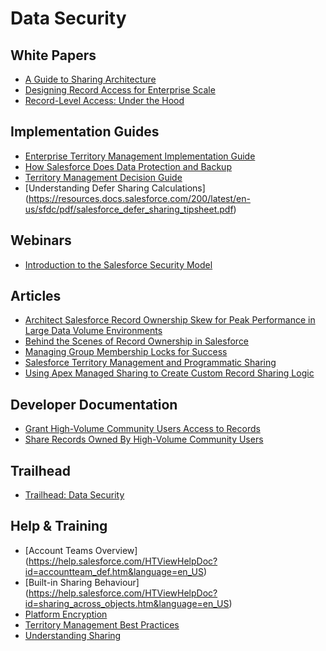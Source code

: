 # Data Security

## White Papers

* [A Guide to Sharing Architecture](http://resources.docs.salesforce.com/200/6/en-us/sfdc/pdf/sharing_architecture.pdf)
* [Designing Record Access for Enterprise Scale](https://resources.docs.salesforce.com/200/latest/en-us/sfdc/pdf/draes.pdf)
* [Record-Level Access: Under the Hood](https://resources.docs.salesforce.com/200/latest/en-us/sfdc/pdf/salesforce_record_access_under_the_hood.pdf)

## Implementation Guides

* [Enterprise Territory Management Implementation Guide](http://resources.docs.salesforce.com/200/12/en-us/sfdc/pdf/salesforce_implementing_territory_mgmt2_guide.pdf) 
* [How Salesforce Does Data Protection and Backup](https://www.youtube.com/watch?v=VPwIeGJ3fQY)
* [Territory Management Decision Guide](https://resources.docs.salesforce.com/sfdc/pdf/tm_decision_guide.pdf)
* [Understanding Defer Sharing Calculations] (https://resources.docs.salesforce.com/200/latest/en-us/sfdc/pdf/salesforce_defer_sharing_tipsheet.pdf)

## Webinars

* [Introduction to the Salesforce Security Model](https://www.youtube.com/watch?v=c1ccSXlVjXk)

## Articles
* [Architect Salesforce Record Ownership Skew for Peak Performance in Large Data Volume Environments](https://developer.salesforce.com/blogs/engineering/2012/06/architect-salesforce-record-ownership-skew-for-peak-performance-in-large-data-volume-environments.html)
* [Behind the Scenes of Record Ownership in Salesforce](https://developer.salesforce.com/blogs/engineering/2013/10/behind-the-scenes-of-record-ownership-in-salesforce.html)
* [Managing Group Membership Locks for Success](https://developer.salesforce.com/blogs/engineering/2012/09/%E2%80%9Cgroup-membership-operation-already-in-progress%E2%80%9D-%E2%80%93-managing-group-membership-locks-for-success.html)
* [Salesforce Territory Management and Programmatic Sharing](https://developer.salesforce.com/blogs/engineering/2013/03/salesforce-territory-management-and-programmatic-sharing.html)
* [Using Apex Managed Sharing to Create Custom Record Sharing Logic](https://developer.salesforce.com/page/Using_Apex_Managed_Sharing_to_Create_Custom_Record_Sharing_Logic)

## Developer Documentation

* [Grant High-Volume Community Users Access to Records](https://developer.salesforce.com/docs/atlas.en-us.salesforce_communities_implementation.meta/salesforce_communities_implementation/networks_setting_light_users.htm)
* [Share Records Owned By High-Volume Community Users](https://developer.salesforce.com/docs/atlas.en-us.salesforce_communities_implementation.meta/salesforce_communities_implementation/networks_sharing_light_users.htm)

## Trailhead

* [Trailhead: Data Security](https://developer.salesforce.com/trailhead/en/module/data_security)

## Help & Training

* [Account Teams Overview] (https://help.salesforce.com/HTViewHelpDoc?id=accountteam_def.htm&language=en_US)
* [Built-in Sharing Behaviour] (https://help.salesforce.com/HTViewHelpDoc?id=sharing_across_objects.htm&language=en_US)
* [Platform Encryption](https://help.salesforce.com/HTViewHelpDoc?id=security_pe_overview.htm)
* [Territory Management Best Practices](http://help.salesforce.com/HTViewSolution?id=000220119&language=en_US)
* [Understanding Sharing](https://developer.salesforce.com/docs/atlas.en-us.apexcode.meta/apexcode/apex_bulk_sharing_understanding.htm)
